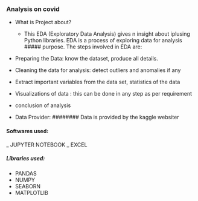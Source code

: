 ### Analysis on covid
- What is Project about?
  - This EDA (Exploratory Data Analysis) gives n insight about iplusing Python libraries. EDA is a process of exploring data for analysis          ##### purpose. The steps involved in EDA are:

- Preparing the Data: know the dataset, produce all details.
- Cleaning the data for analysis: detect outliers and anomalies if any
- Extract important variables from the data set, statistics of the data
- Visualizations of data : this can be done in any step as per requirement
- conclusion of analysis
- Data Provider:
######## Data is provided by the kaggle websiter


#### Softwares used:
_ JUPYTER NOTEBOOK
_ EXCEL
##### Libraries used:
- PANDAS
- NUMPY
- SEABORN
- MATPLOTLIB
